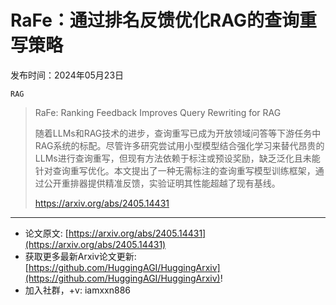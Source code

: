 # RaFe：通过排名反馈优化RAG的查询重写策略
发布时间：2024年05月23日

`RAG`
> RaFe: Ranking Feedback Improves Query Rewriting for RAG
>
> 随着LLMs和RAG技术的进步，查询重写已成为开放领域问答等下游任务中RAG系统的标配。尽管许多研究尝试用小型模型结合强化学习来替代昂贵的LLMs进行查询重写，但现有方法依赖于标注或预设奖励，缺乏泛化且未能针对查询重写优化。本文提出了一种无需标注的查询重写模型训练框架，通过公开重排器提供精准反馈，实验证明其性能超越了现有基线。
>
> https://arxiv.org/abs/2405.14431


<hr />

- 论文原文: [https://arxiv.org/abs/2405.14431](https://arxiv.org/abs/2405.14431)
- 获取更多最新Arxiv论文更新: [https://github.com/HuggingAGI/HuggingArxiv](https://github.com/HuggingAGI/HuggingArxiv)!
- 加入社群，+v: iamxxn886